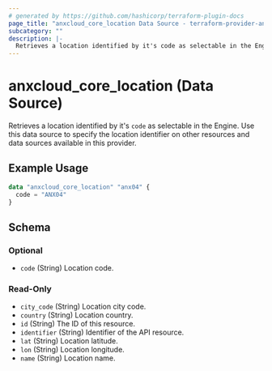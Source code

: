 ```yaml
---
# generated by https://github.com/hashicorp/terraform-plugin-docs
page_title: "anxcloud_core_location Data Source - terraform-provider-anxcloud"
subcategory: ""
description: |-
  Retrieves a location identified by it's code as selectable in the Engine. Use this data source to specify the location identifier on other resources and data sources available in this provider.
---
```


# anxcloud_core_location (Data Source)

Retrieves a location identified by it's `code` as selectable in the Engine. Use this data source to specify the location identifier on other resources and data sources available in this provider.

## Example Usage

```terraform
data "anxcloud_core_location" "anx04" {
  code = "ANX04"
}
```

<!-- schema generated by tfplugindocs -->
## Schema

### Optional

- `code` (String) Location code.

### Read-Only

- `city_code` (String) Location city code.
- `country` (String) Location country.
- `id` (String) The ID of this resource.
- `identifier` (String) Identifier of the API resource.
- `lat` (String) Location latitude.
- `lon` (String) Location longitude.
- `name` (String) Location name.


